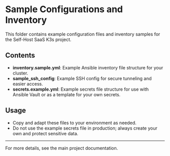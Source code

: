 # Sample Configurations and Inventory

This folder contains example configuration files and inventory samples for the Self-Host SaaS K3s project.

## Contents

- **inventory.sample.yml**: Example Ansible inventory file structure for your cluster.
- **sample_ssh_config**: Example SSH config for secure tunneling and easier access.
- **secrets.example.yml**: Example secrets file structure for use with Ansible Vault or as a template for your own secrets.

## Usage

- Copy and adapt these files to your environment as needed.
- Do not use the example secrets file in production; always create your own and protect sensitive data.

---

For more details, see the main project documentation.
